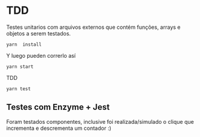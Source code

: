 # TDD

Testes unitarios com arquivos externos que contém funções, arrays e objetos a serem testados.

```
yarn  install
```

Y luego pueden correrlo así

```
yarn start
```

TDD

```
yarn test
```

## Testes com Enzyme + Jest

Foram testados componentes, inclusive foi realizada/simulado o clique que incrementa e descrementa um contador :)


